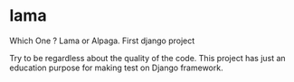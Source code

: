 # lama
Which One ? Lama or Alpaga. First django project

Try to be regardless about the quality of the code. 
This project has just an education purpose for making test on Django framework. 
